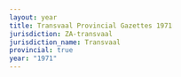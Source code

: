 ```yaml
---
layout: year
title: Transvaal Provincial Gazettes 1971
jurisdiction: ZA-transvaal
jurisdiction_name: Transvaal
provincial: true
year: "1971"
---
```

